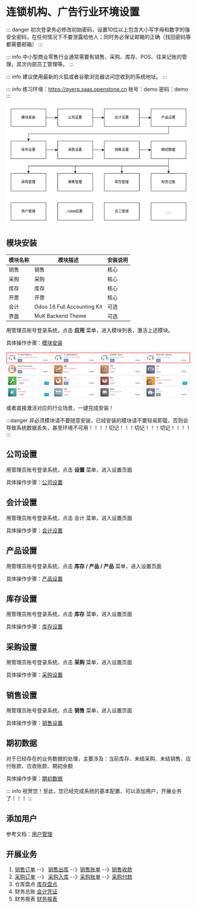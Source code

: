 # 连锁机构、广告行业环境设置

::: danger
初次登录务必修改初始密码，设置10位以上包含大小写字母和数字的强安全密码，在任何情况下不要泄露给他人；同时务必保证邮箱的正确（找回密码等都需要邮箱）
:::

::: info
中小型商业零售行业通常需要有销售、采购、库存、POS、往来记账的管理，其次内部员工管理等。
:::

::: info
建议使用最新的火狐或者谷歌浏览器访问您收到的系统地址。
:::

::: info
练习环境：https://qyerp.saas.openstone.cn 账号：demo 密码：demo
:::

![img.png](static/src/img/overview.png)

## 模块安装

| 模块名称 | 模块描述                          | 安装说明 |
|------|-------------------------------|------|
| 销售   | 销售                            | 核心   |
| 采购   | 	采购                           | 	核心  |
| 库存   | 	库存	                          | 核心   |
| 开票   | 	开票	                          | 核心   |
| 会计   | 	Odoo 16 Full Accounting Kit	 | 可选   |
| 界面   | 	MuK Backend Theme            | 	可选  |

用管理员账号登录系统，点击 **应用** 菜单，进入模块列表，激活上述模块。

具体操作步骤：[模块安装](module-installation.md)

![img.png](img.png)

或者直接激活对应的行业场景，一键完成安装！

:::danger
非必须模块请不要随意安装，已经安装的模块请不要轻易卸载，否则会导致系统数据丢失，甚至环境不可用！！！！切记！！！切记！！！切记！！！！
:::

## 公司设置
   用管理员账号登录系统，点击 **设置** 菜单，进入设置页面

   具体操作步骤：[公司设置](company-settings.md)
## 会计设置
   用管理员账号登录系统，点击 会计 菜单，进入设置页面

   具体操作步骤：[会计设置](accounting-settings.md)
## 产品设置
   用管理员账号登录系统，点击 **库存 / 产品 / 产品** 菜单，进入设置页面

   具体操作步骤：[产品设置](purchase-settings.md)
## 库存设置
   用管理员账号登录系统，点击 **库存**  菜单，进入设置页面

   具体操作步骤：[库存设置](warehouse-settings.md)
## 采购设置
   用管理员账号登录系统，点击 **采购** 菜单，进入设置页面

   具体操作步骤：[采购设置](purchase-settings.md)
## 销售设置
   用管理员账号登录系统，点击 **销售** 菜单，进入设置页面

   具体操作步骤：[销售设置](sales-settings.md)
## 期初数据
   对于已经存在的业务数据的处理，主要涉及：当前库存、未结采购、未结销售、应付账款、应收账款、期初余额

   具体操作步骤：[期初数据](balance-settings.md)
   
::: info
祝贺您！至此，您已经完成系统的基本配置，可以添加用户，开展业务了！！！
:::

## 添加用户
   参考文档：[用户管理](user-management.md)
## 开展业务
1. [销售订单](sales-order.md) --》 [销售出库](sales-deliver.md)  --》[销售账单](sales-bill.md)  --》[销售收款](sales-payment.md)
2. [采购订单](purchase-settings.md) --》 [采购入库](purchase-receipt.md)  --》[采购账单](purchase-bill.md)  --》[采购付款](purchase-payment.md)
3. 仓库盘点 [库存盘点](stock-inventory.md)
4. 财务总账 [会计凭证](accounting-voucher.md)
5. 财务报表 [财务报表](financial-reporting.md) 
